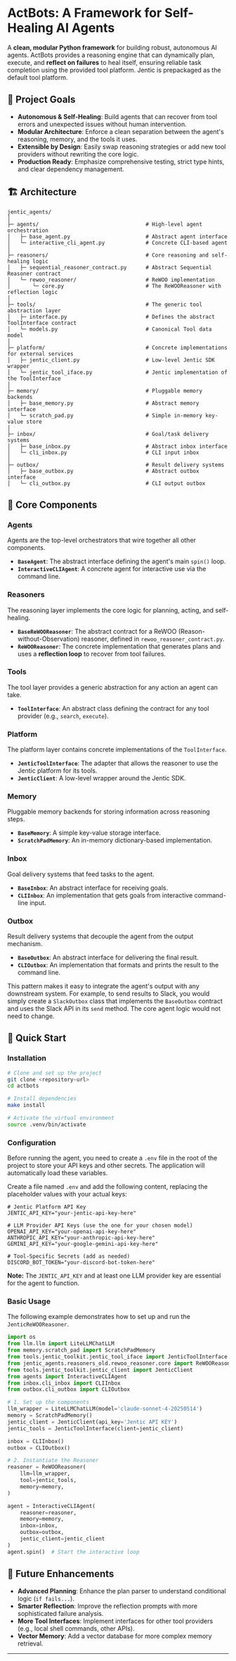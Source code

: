 # ActBots: A Framework for Self-Healing AI Agents

A **clean, modular Python framework** for building robust, autonomous AI agents. ActBots provides a reasoning engine that can dynamically plan, execute, and **reflect on failures** to heal itself, ensuring reliable task completion using the provided tool platform. 
Jentic is prepackaged as the default tool platform.

## 🎯 Project Goals

- **Autonomous & Self-Healing**: Build agents that can recover from tool errors and unexpected issues without human intervention.
- **Modular Architecture**: Enforce a clean separation between the agent's reasoning, memory, and the tools it uses.
- **Extensible by Design**: Easily swap reasoning strategies or add new tool providers without rewriting the core logic.
- **Production Ready**: Emphasize comprehensive testing, strict type hints, and clear dependency management.

## 🏗️ Architecture

```
jentic_agents/
│
├─ agents/                                  # High-level agent orchestration
│   ├─ base_agent.py                        # Abstract agent interface
│   └─ interactive_cli_agent.py             # Concrete CLI-based agent
│
├─ reasoners/                               # Core reasoning and self-healing logic
│   ├─ sequential_reasoner_contract.py      # Abstract Sequential Reasoner contract
│   └─ rewoo_reasoner/                      # ReWOO implementation
│       └─ core.py                          # The ReWOOReasoner with reflection logic
│
├─ tools/                                   # The generic tool abstraction layer
│   ├─ interface.py                         # Defines the abstract ToolInterface contract
│   └─ models.py                            # Canonical Tool data model
│
├─ platform/                                # Concrete implementations for external services
│   ├─ jentic_client.py                     # Low-level Jentic SDK wrapper
│   └─ jentic_tool_iface.py                 # Jentic implementation of the ToolInterface
│
├─ memory/                                  # Pluggable memory backends
│   ├─ base_memory.py                       # Abstract memory interface
│   └─ scratch_pad.py                       # Simple in-memory key-value store
│
├─ inbox/                                   # Goal/task delivery systems
│   ├─ base_inbox.py                        # Abstract inbox interface
│   └─ cli_inbox.py                         # CLI input inbox
│
├─ outbox/                                  # Result delivery systems
│   ├─ base_outbox.py                       # Abstract outbox interface
│   └─ cli_outbox.py                        # CLI output outbox

```

## 🧠 Core Components

### Agents
Agents are the top-level orchestrators that wire together all other components.
- **`BaseAgent`**: The abstract interface defining the agent's main `spin()` loop.
- **`InteractiveCLIAgent`**: A concrete agent for interactive use via the command line.

### Reasoners
The reasoning layer implements the core logic for planning, acting, and self-healing.
- **`BaseReWOOReasoner`**: The abstract contract for a ReWOO (Reason-without-Observation) reasoner, defined in `rewoo_reasoner_contract.py`.
- **`ReWOOReasoner`**: The concrete implementation that generates plans and uses a **reflection loop** to recover from tool failures.

### Tools
The tool layer provides a generic abstraction for any action an agent can take.
- **`ToolInterface`**: An abstract class defining the contract for any tool provider (e.g., `search`, `execute`).

### Platform
The platform layer contains concrete implementations of the `ToolInterface`.
- **`JenticToolInterface`**: The adapter that allows the reasoner to use the Jentic platform for its tools.
- **`JenticClient`**: A low-level wrapper around the Jentic SDK.

### Memory
Pluggable memory backends for storing information across reasoning steps.
- **`BaseMemory`**: A simple key-value storage interface.
- **`ScratchPadMemory`**: An in-memory dictionary-based implementation.

### Inbox
Goal delivery systems that feed tasks to the agent.
- **`BaseInbox`**: An abstract interface for receiving goals.
- **`CLIInbox`**: An implementation that gets goals from interactive command-line input.

### Outbox
Result delivery systems that decouple the agent from the output mechanism.
- **`BaseOutbox`**: An abstract interface for delivering the final result.
- **`CLIOutbox`**: An implementation that formats and prints the result to the command line.

This pattern makes it easy to integrate the agent's output with any downstream system. For example, to send results to Slack, you would simply create a `SlackOutbox` class that implements the `BaseOutbox` contract and uses the Slack API in its `send` method. The core agent logic would not need to change.

## 🚀 Quick Start

### Installation

```bash
# Clone and set up the project
git clone <repository-url>
cd actbots

# Install dependencies
make install

# Activate the virtual environment
source .venv/bin/activate
```

### Configuration

Before running the agent, you need to create a `.env` file in the root of the project to store your API keys and other secrets. The application will automatically load these variables.

Create a file named `.env` and add the following content, replacing the placeholder values with your actual keys:

```dotenv
# Jentic Platform API Key
JENTIC_API_KEY="your-jentic-api-key-here"

# LLM Provider API Keys (use the one for your chosen model)
OPENAI_API_KEY="your-openai-api-key-here"
ANTHROPIC_API_KEY="your-anthropic-api-key-here"
GEMINI_API_KEY="your-google-gemini-api-key-here"

# Tool-Specific Secrets (add as needed)
DISCORD_BOT_TOKEN="your-discord-bot-token-here"
```

**Note:** The `JENTIC_API_KEY` and at least one LLM provider key are essential for the agent to function.

### Basic Usage

The following example demonstrates how to set up and run the `JenticReWOOReasoner`.

```python
import os
from llm.llm import LiteLLMChatLLM
from memory.scratch_pad import ScratchPadMemory
from tools.jentic_toolkit.jentic_tool_iface import JenticToolInterface
from jentic_agents.reasoners_old.rewoo_reasoner.core import ReWOOReasoner
from tools.jentic_toolkit.jentic_client import JenticClient
from agents import InteractiveCLIAgent
from inbox.cli_inbox import CLIInbox
from outbox.cli_outbox import CLIOutbox

# 1. Set up the components
llm_wrapper = LiteLLMChatLLM(model='claude-sonnet-4-20250514')
memory = ScratchPadMemory()
jentic_client = JenticClient(api_key='Jentic API KEY')
jentic_tools = JenticToolInterface(client=jentic_client)

inbox = CLIInbox()
outbox = CLIOutbox()

# 2. Instantiate the Reasoner
reasoner = ReWOOReasoner(
    llm=llm_wrapper,
    tool=jentic_tools,
    memory=memory,
)

agent = InteractiveCLIAgent(
    reasoner=reasoner,
    memory=memory,
    inbox=inbox,
    outbox=outbox,
    jentic_client=jentic_client
)
agent.spin()  # Start the interactive loop

```

## 🔮 Future Enhancements

- **Advanced Planning**: Enhance the plan parser to understand conditional logic (`if fails...`).
- **Smarter Reflection**: Improve the reflection prompts with more sophisticated failure analysis.
- **More Tool Interfaces**: Implement interfaces for other tool providers (e.g., local shell commands, other APIs).
- **Vector Memory**: Add a vector database for more complex memory retrieval.

---

